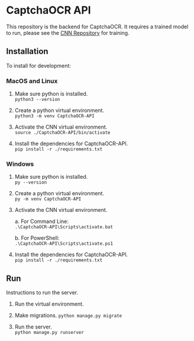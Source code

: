 # CaptchaOCR API
This repository is the backend for CaptchaOCR. It requires a trained model to run, please see the [CNN Repository](https://github.com/CaptchaOCR/API) for training.  


## Installation
To install for development:

### MacOS and Linux

1. Make sure python is installed.  
`python3 --version`

2. Create a python virtual environment.  
`python3 -m venv CaptchaOCR-API`

3. Activate the CNN virtual environment.  
`source ./CaptchaOCR-API/bin/activate`

4. Install the dependencies for CaptchaOCR-API.  
`pip install -r ./requirements.txt`

### Windows

1. Make sure python is installed.  
`py --version`

2. Create a python virtual environment.  
`py -m venv CaptchaOCR-API`

3. Activate the CNN virtual environment.  

    a. For Command Line:  
`.\CaptchaOCR-API\Scripts\activate.bat`

    b. For PowerShell:  
`.\CaptchaOCR-API\Scripts\activate.ps1`

4. Install the dependencies for CaptchaOCR-API.  
`pip install -r ./requirements.txt`


## Run
Instructions to run the server.

1. Run the virtual environment.

2. Make migrations.
`python manage.py migrate`

3. Run the server.  
`python manage.py runserver`